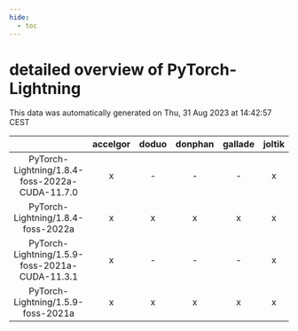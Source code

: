 ```yaml
---
hide:
  - toc
---
```


detailed overview of PyTorch-Lightning
======================================


This data was automatically generated on Thu, 31 Aug 2023 at 14:42:57 CEST  

| |accelgor|doduo|donphan|gallade|joltik|skitty|swalot|victini|
| :---: | :---: | :---: | :---: | :---: | :---: | :---: | :---: | :---: |
|PyTorch-Lightning/1.8.4-foss-2022a-CUDA-11.7.0|x|-|-|-|x|-|-|-|
|PyTorch-Lightning/1.8.4-foss-2022a|x|x|x|x|x|x|x|x|
|PyTorch-Lightning/1.5.9-foss-2021a-CUDA-11.3.1|x|-|-|-|x|-|-|-|
|PyTorch-Lightning/1.5.9-foss-2021a|x|x|x|x|x|x|x|x|
